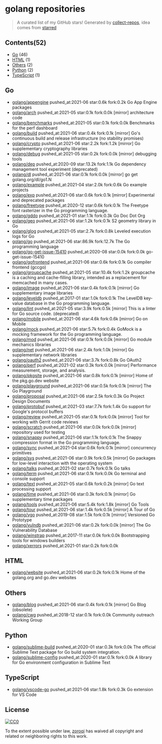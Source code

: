 # golang repositories


> A curated list of my GitHub stars!  Generated by [collect-repos](https://github.com/zoroqi/collect-repos), idea comes from [starred](https://github.com/maguowei/starred)  


## Contents(52)

- [Go](#go) (46)
- [HTML](#html) (1)
- [Others](#others) (2)
- [Python](#python) (2)
- [TypeScript](#typescript) (1)

## Go

- [golang/appengine](https://github.com/golang/appengine) pushed_at:2021-06 star:0.6k fork:0.2k Go App Engine packages
- [golang/arch](https://github.com/golang/arch) pushed_at:2021-05 star:0.1k fork:0.0k [mirror] architecture code
- [golang/benchmarks](https://github.com/golang/benchmarks) pushed_at:2021-05 star:0.1k fork:0.0k Benchmarks for the perf dashboard
- [golang/build](https://github.com/golang/build) pushed_at:2021-06 star:0.4k fork:0.1k [mirror] Go's continuous build and release infrastructure (no stability promises)
- [golang/crypto](https://github.com/golang/crypto) pushed_at:2021-06 star:2.2k fork:1.2k [mirror] Go supplementary cryptography libraries
- [golang/debug](https://github.com/golang/debug) pushed_at:2021-05 star:0.2k fork:0.0k [mirror] debugging tools
- [golang/dep](https://github.com/golang/dep) pushed_at:2020-09 star:13.2k fork:1.1k Go dependency management tool experiment (deprecated)
- [golang/dl](https://github.com/golang/dl) pushed_at:2021-06 star:0.1k fork:0.0k [mirror] go get golang.org/dl/go1.N
- [golang/example](https://github.com/golang/example) pushed_at:2021-04 star:2.0k fork:0.6k Go example projects
- [golang/exp](https://github.com/golang/exp) pushed_at:2021-06 star:0.6k fork:0.1k [mirror] Experimental and deprecated packages
- [golang/freetype](https://github.com/golang/freetype) pushed_at:2020-12 star:0.6k fork:0.1k The Freetype font rasterizer in the Go programming language.
- [golang/gddo](https://github.com/golang/gddo) pushed_at:2021-01 star:1.1k fork:0.3k Go Doc Dot Org
- [golang/geo](https://github.com/golang/geo) pushed_at:2021-06 star:1.2k fork:0.1k S2 geometry library in Go
- [golang/glog](https://github.com/golang/glog) pushed_at:2021-05 star:2.7k fork:0.8k Leveled execution logs for Go
- [golang/go](https://github.com/golang/go) pushed_at:2021-06 star:86.9k fork:12.7k The Go programming language
- [golang/go-get-issue-15410](https://github.com/golang/go-get-issue-15410) pushed_at:2020-08 star:0.0k fork:0.0k go-get-issue-15410
- [golang/gofrontend](https://github.com/golang/gofrontend) pushed_at:2021-06 star:0.6k fork:0.1k Go compiler frontend (gccgo)
- [golang/groupcache](https://github.com/golang/groupcache) pushed_at:2021-05 star:10.4k fork:1.2k groupcache is a caching and cache-filling library, intended as a replacement for memcached in many cases.
- [golang/image](https://github.com/golang/image) pushed_at:2021-06 star:0.4k fork:0.1k [mirror] Go supplementary image libraries
- [golang/leveldb](https://github.com/golang/leveldb) pushed_at:2017-01 star:1.0k fork:0.1k The LevelDB key-value database in the Go programming language.
- [golang/lint](https://github.com/golang/lint) pushed_at:2021-05 star:3.9k fork:0.5k [mirror] This is a linter for Go source code. (deprecated)
- [golang/mobile](https://github.com/golang/mobile) pushed_at:2021-06 star:4.6k fork:0.6k [mirror] Go on Mobile
- [golang/mock](https://github.com/golang/mock) pushed_at:2021-06 star:5.7k fork:0.4k GoMock is a mocking framework for the Go programming language.
- [golang/mod](https://github.com/golang/mod) pushed_at:2021-06 star:0.1k fork:0.0k [mirror] Go module mechanics libraries
- [golang/net](https://github.com/golang/net) pushed_at:2021-06 star:2.4k fork:1.0k [mirror] Go supplementary network libraries
- [golang/oauth2](https://github.com/golang/oauth2) pushed_at:2021-06 star:3.7k fork:0.8k Go OAuth2
- [golang/perf](https://github.com/golang/perf) pushed_at:2021-02 star:0.3k fork:0.0k [mirror] Performance measurement, storage, and analysis.
- [golang/pkgsite](https://github.com/golang/pkgsite) pushed_at:2021-06 star:0.8k fork:0.1k [mirror] Home of the pkg.go.dev website
- [golang/playground](https://github.com/golang/playground) pushed_at:2021-06 star:0.5k fork:0.1k [mirror] The Go Playground
- [golang/proposal](https://github.com/golang/proposal) pushed_at:2021-06 star:2.5k fork:0.3k Go Project Design Documents
- [golang/protobuf](https://github.com/golang/protobuf) pushed_at:2021-03 star:7.7k fork:1.4k Go support for Google's protocol buffers
- [golang/review](https://github.com/golang/review) pushed_at:2021-05 star:0.1k fork:0.0k [mirror] Tool for working with Gerrit code reviews
- [golang/scratch](https://github.com/golang/scratch) pushed_at:2021-06 star:0.0k fork:0.0k [mirror] repository used for testing
- [golang/snappy](https://github.com/golang/snappy) pushed_at:2021-06 star:1.1k fork:0.1k The Snappy compression format in the Go programming language.
- [golang/sync](https://github.com/golang/sync) pushed_at:2021-04 star:0.6k fork:0.1k [mirror] concurrency primitives
- [golang/sys](https://github.com/golang/sys) pushed_at:2021-06 star:0.9k fork:0.5k [mirror] Go packages for low-level interaction with the operating system
- [golang/talks](https://github.com/golang/talks) pushed_at:2021-02 star:0.7k fork:0.1k Go talks
- [golang/term](https://github.com/golang/term) pushed_at:2021-06 star:0.1k fork:0.0k Go terminal and console support
- [golang/text](https://github.com/golang/text) pushed_at:2021-05 star:0.6k fork:0.2k [mirror] Go text processing support
- [golang/time](https://github.com/golang/time) pushed_at:2021-06 star:0.3k fork:0.1k [mirror] Go supplementary time packages
- [golang/tools](https://github.com/golang/tools) pushed_at:2021-06 star:5.4k fork:1.8k [mirror] Go Tools
- [golang/tour](https://github.com/golang/tour) pushed_at:2021-06 star:1.4k fork:0.5k [mirror] A Tour of Go
- [golang/vgo](https://github.com/golang/vgo) pushed_at:2019-08 star:1.5k fork:0.1k [mirror] Versioned Go Prototype
- [golang/vulndb](https://github.com/golang/vulndb) pushed_at:2021-06 star:0.2k fork:0.0k [mirror] The Go Vulnerability Database
- [golang/winstrap](https://github.com/golang/winstrap) pushed_at:2017-11 star:0.0k fork:0.0k Bootstrapping tools for windows builders
- [golang/xerrors](https://github.com/golang/xerrors) pushed_at:2021-01 star:0.2k fork:0.0k 

## HTML

- [golang/website](https://github.com/golang/website) pushed_at:2021-06 star:0.2k fork:0.1k Home of the golang.org and go.dev websites

## Others

- [golang/blog](https://github.com/golang/blog) pushed_at:2021-06 star:0.4k fork:0.1k [mirror] Go Blog (obsolete)
- [golang/cwg](https://github.com/golang/cwg) pushed_at:2018-12 star:0.1k fork:0.0k Community outreach Working Group

## Python

- [golang/sublime-build](https://github.com/golang/sublime-build) pushed_at:2020-01 star:0.3k fork:0.0k The official Sublime Text package for Go build system integration.
- [golang/sublime-config](https://github.com/golang/sublime-config) pushed_at:2020-01 star:0.1k fork:0.0k A library for Go environment configuration in Sublime Text

## TypeScript

- [golang/vscode-go](https://github.com/golang/vscode-go) pushed_at:2021-06 star:1.8k fork:0.3k Go extension for VS Code


## License

[![CC0](http://mirrors.creativecommons.org/presskit/buttons/88x31/svg/cc-zero.svg)](https://creativecommons.org/publicdomain/zero/1.0/)

To the extent possible under law, [zoroqi](https://github.com/zoroqi) has waived all copyright and related or neighboring rights to this work.
